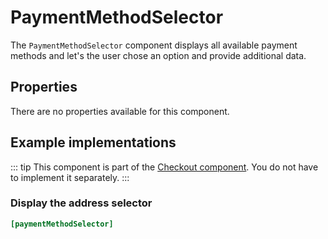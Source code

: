 # PaymentMethodSelector

The `PaymentMethodSelector` component displays all available payment methods and let's the user 
chose an option and provide additional data.

 
## Properties

There are no properties available for this component.

## Example implementations

::: tip 
This component is part of the [Checkout component](./checkout.md). You do not have to implement it separately.
::: 

### Display the address selector

```ini
[paymentMethodSelector]
```